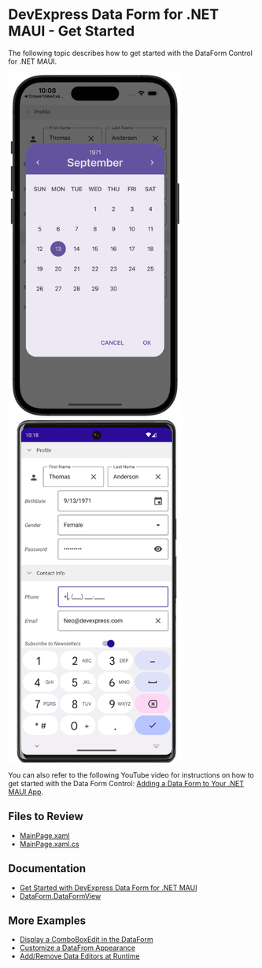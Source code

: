 # DevExpress Data Form for .NET MAUI - Get Started

The following topic describes how to get started with the DataForm Control for .NET MAUI.

<img src="../../Images/data-form-example-iphone.png" alt="DevExpress Data Form for iOS" height="700"/> <img src="../../Images/data-form-example-pixel.png" alt="DevExpress Data Form for Android" height="700"/>

You can also refer to the following YouTube video for instructions on how to get started with the Data Form Control: [Adding a Data Form to Your .NET MAUI App](https://www.youtube.com/watch?v=imUCmru5Lwc&ab_channel=DevExpress).

## Files to Review

* [MainPage.xaml](MainPage.xaml)
* [MainPage.xaml.cs](MainPage.xaml.cs)

## Documentation

* [Get Started with DevExpress Data Form for .NET MAUI](https://docs.devexpress.com/MAUI/403647/data-form/get-started)
* [DataForm.DataFormView](https://docs.devexpress.com/MAUI/DevExpress.Maui.DataForm.DataFormView)

## More Examples

* [Display a ComboBoxEdit in the DataForm](../ComboBoxEditor)
* [Customize a DataFrom Appearance](../CustomAppearance)
* [Add/Remove Data Editors at Runtime](../AddingDataEditorsAtRuntime)

